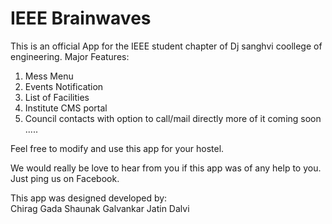 # IEEE Brainwaves
This is an official App for the IEEE student chapter of Dj sanghvi coollege of engineering. 
Major Features:
1. Mess Menu
2. Events Notification
3. List of Facilities
4. Institute CMS portal
5. Council contacts with option to call/mail directly
more of it coming soon .....

Feel free to modify and use this app for your hostel.

We would really be love to hear from you if this app was of any help to you. Just ping us on Facebook.

This app was designed developed by:  
Chirag Gada
Shaunak Galvankar
Jatin Dalvi

